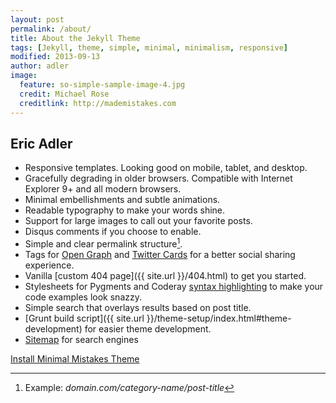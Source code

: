 ```yaml
---
layout: post
permalink: /about/
title: About the Jekyll Theme
tags: [Jekyll, theme, simple, minimal, minimalism, responsive]
modified: 2013-09-13
author: adler
image:
  feature: so-simple-sample-image-4.jpg
  credit: Michael Rose
  creditlink: http://mademistakes.com
---
```



## Eric Adler 

* Responsive templates. Looking good on mobile, tablet, and desktop.
* Gracefully degrading in older browsers. Compatible with Internet Explorer 9+ and all modern browsers.
* Minimal embellishments and subtle animations. 
* Readable typography to make your words shine.
* Support for large images to call out your favorite posts.
* Disqus comments if you choose to enable.
* Simple and clear permalink structure[^1].
* Tags for [Open Graph](https://developers.facebook.com/docs/opengraph/) and [Twitter Cards](https://dev.twitter.com/docs/cards) for a better social sharing experience.
* Vanilla [custom 404 page]({{ site.url }}/404.html) to get you started.
* Stylesheets for Pygments and Coderay [syntax highlighting](http://mmistakes.github.io/articles/so-simple-theme/code-highlighting-post/) to make your code examples look snazzy.
* Simple search that overlays results based on post title.
* [Grunt build script]({{ site.url }}/theme-setup/index.html#theme-development) for easier theme development.
* [Sitemap](https://github.com/mmistakes/so-simple-theme/blob/master/sitemap.xml) for search engines

<a markdown="0" href="{{ site.url }}/theme-setup" class="btn">Install Minimal Mistakes Theme</a>

[^1]: Example: *domain.com/category-name/post-title*